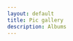 ```yaml
---
layout: default
title: Pic gallery
description: Albums
---
```

<div id="pics" class="row"></div>
<div class="flow-text center" id="load"></div>
<!--spinner start-->
<center><div id="spin" class="preloader-wrapper active">
<div class="spinner-layer">
<div class="circle-clipper left">
<div class="circle"></div>
</div><div class="gap-patch">
<div class="circle"></div>
</div><div class="circle-clipper right">
<div class="circle"></div>
</div>
</div>
</div></center>
<!--spinner end-->
  
<script>
$('#main_content').css("max-width", "100%");
	
var albumId = urlParam(),
    pageToken = '';

if (!albumId){
    albumId = "AH7cjMvUZu6qi79NHsKZxKJMMA6ik4RfOIKBIP-0XyxUOs3fwu05sfaYz1cDx4IK6Oc7dFuW250z";
    myFunction();
    history.replaceState({urlPath:'./?'+ albumId}, "", './?'+ albumId);
    }else{
    changeDest(albumId);
    }
    
function changeDest(id) {
albumId = id;
$('#spin').show();
$('#pics').html(' ');
history.pushState({urlPath:'./?'+ albumId}, "", './?'+ albumId);
myFunction();
}

$(document).ready(function() {
    //on pressing back on history
    $(window).on("popstate", function (e) {
    	$('#load').hide();
	$('#spin').show();
    	$('#pics').html(' ');
    	albumId = urlParam();
        myFunction();
	$('#project_tagline').text('Albums');
    });
    
    //infinite scrool
   $(window).scroll(function() {
var end = $("#load").offset().top
    viewEnd = $(window).scrollTop() + $(window).height(),
    distance = end - viewEnd;
	if (distance < 300) {
	   $('#load a').click();
	   $('#load').html('<a href="#" onclick="return false;"></a>');
	}
    });
    
    //prevent right click
    /*$(this).on("contextmenu", function(e) {
	e.preventDefault();
	});*/
});


function myFunction(t){
pageToken = t || ''; 
var url = "https://script.google.com/macros/s/AKfycbze1uKbYn9MTkBMxBhZF8NQPMAy_RkMnGRIRIZCJeK8KLeI9GGPDuRSLw/exec?callback=loadData&albumId="+albumId+"&pageToken="+pageToken;
jQuery.ajax({
crossDomain: true,
url: url,
method: "GET",
dataType: "jsonp"
});
}

function loadData(e) {
pageToken = e["nextPageToken"] || '';
if (e["albumTitle"])
$('#project_tagline').text(e["albumTitle"]);
$('#spin').hide();
if (pageToken != ''){
$('#load').html('<a href="#" onclick="loadMore(\''+ pageToken +'\'); return false;">Load more ...</a>');
$('#load').show();
} else{
$('#load').html('<p>The End.</p>');
}

if (albumId == 'albums'){ // these are albums
e = e["albums"];
for (var i=0; i< e.length; i++){ //individual albums
	$('#pics').append("<div class='col s4'><a href='#' onclick=\"changeDest('"+e[i]["id"]+"'); return false;\"><img src='"+e[i]["coverPhotoBaseUrl"]+"'><p class='flow-text'>"+ e[i]["title"] +"</p></a><p>Total files: "+ e[i]["mediaItemsCount"] +".</p></div>");
	}
}else{ // these are files
e = e["mediaItems"];
for (var i=0; i< e.length; i++){ //individual file
	var link = e[i]["baseUrl"],
	    dimen = e[i]["mediaMetadata"],
	    mimeType = e[i]["mimeType"],
	    crTime = new Date(e[i]["mediaMetadata"]["creationTime"]).toLocaleString([], { hour12: true });
	    
	if (mimeType.includes("video"))
	$('#pics').append("<div class='col s4'><video class='responsive-video' width='"+ dimen["width"] +"' height='"+ dimen["height"] +"' poster='"+link+"' preload='none' controls onclick='play();'><source src='"+link+"=dv' type='"+mimeType+"'></video><p class='flow-text truncate' style='max-width:"+screen.width *80/100+"px;width:"+ dimen["width"] +"px'>"+ e[i]["filename"] +"</p><p><a href='"+ link +"=dv' target='_blank'>Download video</a></p></div>");
	else
	$('#pics').append("<div class='col s4'><img src='"+link+"'><p>Created: "+ crTime +". - <a href='"+link+"=w"+ dimen["width"]/2+"-h"+ dimen["height"]/2+"' target='_blank'>View full size.</a></p></div>");
		}
	}
}

function loadMore(pageToken){
$('#load').hide();
$('#spin').show();
myFunction(pageToken);
}

function urlParam(){
var url = new URL(window.location.href);
var param = url.searchParams.toString().slice(0, -1);
return param;
}
function otherSignedInStuff(googleUser){}
</script>
